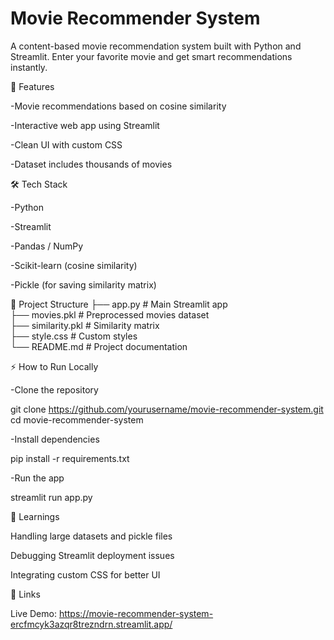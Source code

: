 # Movie Recommender System

A content-based movie recommendation system built with Python and Streamlit. Enter your favorite movie and get smart recommendations instantly.

🚀 Features

-Movie recommendations based on cosine similarity

-Interactive web app using Streamlit

-Clean UI with custom CSS

-Dataset includes thousands of movies

🛠️ Tech Stack

-Python

-Streamlit

-Pandas / NumPy

-Scikit-learn (cosine similarity)

-Pickle (for saving similarity matrix)

📂 Project Structure
├── app.py              # Main Streamlit app  
├── movies.pkl          # Preprocessed movies dataset  
├── similarity.pkl      # Similarity matrix  
├── style.css           # Custom styles  
└── README.md           # Project documentation

⚡ How to Run Locally

-Clone the repository

git clone https://github.com/yourusername/movie-recommender-system.git
cd movie-recommender-system


-Install dependencies

pip install -r requirements.txt


-Run the app

streamlit run app.py


🌟 Learnings

Handling large datasets and pickle files

Debugging Streamlit deployment issues

Integrating custom CSS for better UI

🔗 Links

Live Demo: https://movie-recommender-system-ercfmcyk3azqr8trezndrn.streamlit.app/
